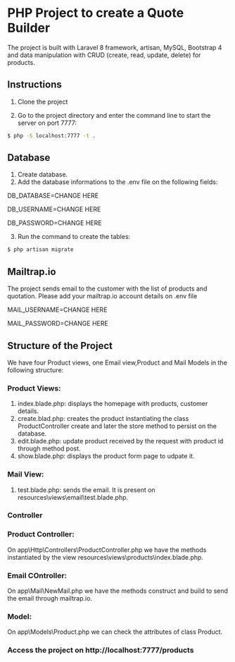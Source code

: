 # PHP Project to create a Quote Builder
The project is built with Laravel 8 framework, artisan, MySQL, Bootstrap 4 and data manipulation with CRUD (create, read, update, delete) for products.

## Instructions

1. Clone the project 

2. Go to the project directory and enter the command line to start the server on port 7777: 

```bash
$ php -S localhost:7777 -t .
```

## Database
1. Create database.
2. Add the database informations to the .env file on the following fields:

DB_DATABASE=CHANGE HERE

DB_USERNAME=CHANGE HERE

DB_PASSWORD=CHANGE HERE

3. Run the command to create the tables:
```bash
$ php artisan migrate
```

## Mailtrap.io
The project sends email to the customer with the list of products and quotation.
Please add your mailtrap.io account details on .env file

MAIL_USERNAME=CHANGE HERE

MAIL_PASSWORD=CHANGE HERE


## Structure of the Project
We have four Product views, one Email view,Product and Mail Models in the following structure:

### Product Views:
1. index.blade.php: displays the homepage with products, customer details.
2. create.blad.php: creates the product instantiating the class ProductController create and later the store method to persist on the database.
3. edit.blade.php: update product received by the request with product id through method post.
4. show.blade.php: displays the product form page to udpate it.

### Mail View:
1. test.blade.php: sends the email. It is present on resources\views\email\test.blade.php.
### Controller

### Product Controller:
On app\Http\Controllers\ProductController.php we have the methods instantiated by the view resources\views\products\index.blade.php.

### Email COntroller:
On app\Mail\NewMail.php we have the methods construct and build to send the email through mailtrap.io.

### Model: 
On app\Models\Product.php we can check the attributes of class Product.

### Access the project on http://localhost:7777/products
